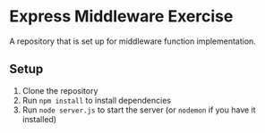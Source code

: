 # Express Middleware Exercise

A repository that is set up for middleware function implementation.

## Setup

1. Clone the repository
2. Run `npm install` to install dependencies
3. Run `node server.js` to start the server (or `nodemon` if you have it installed)
